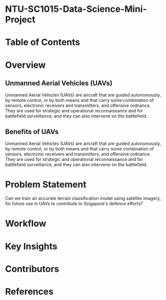 # NTU-SC1015-Data-Science-Mini-Project

# Table of Contents

# Overview
## Unmanned Aerial Vehicles (UAVs)
Unmanned Aerial Vehicles (UAVs) are aircraft that are guided autonomously, by remote control, or by both means and that carry some combination of sensors, electronic receivers and transmitters, and offensive ordnance. They are used for strategic and operational reconnaissance and for battlefield surveillance, and they can also intervene on the battlefield.

## Benefits of UAVs
Unmanned Aerial Vehicles (UAVs) are aircraft that are guided autonomously, by remote control, or by both means and that carry some combination of sensors, electronic receivers and transmitters, and offensive ordnance. They are used for strategic and operational reconnaissance and for battlefield surveillance, and they can also intervene on the battlefield.

# Problem Statement
Can we train an accurate terrain classification model using satellite imagery, for future use in UAVs to contribute to Singapore's defence efforts?

# Workflow

# Key Insights

# Contributors

# References
